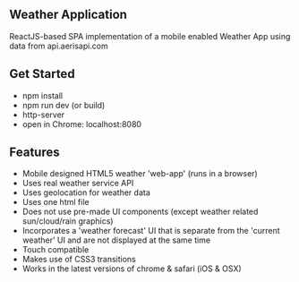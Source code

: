 ## Weather Application

ReactJS-based SPA implementation of a mobile enabled Weather App using data from api.aerisapi.com

## Get Started
* npm install
* npm run dev (or build)
* http-server
* open in Chrome: localhost:8080

## Features
*   Mobile designed HTML5 weather 'web-app' (runs in a browser)
*   Uses real weather service API
*   Uses geolocation for weather data
*   Uses one html file
*   Does not use pre-made UI components (except weather related sun/cloud/rain graphics)
*   Incorporates a 'weather forecast' UI that is separate from the 'current weather' UI and are not displayed at the same time
*   Touch compatible
*   Makes use of CSS3 transitions
*   Works in the latest versions of chrome & safari (iOS & OSX)


